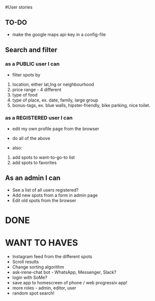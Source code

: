 #User stories

## TO-DO

- make the google maps api-key in a config-file

## Search and filter

### as a PUBLIC user I can 
- filter spots by
1. location, either lat,lng or neighbourhood
2. price range - 4 different
3. type of food
4. type of place, ex. date, family, large group
5. bonus-tags, ex. blue walls, hipster-friendly, bike parking, nice toilet.


### as a REGISTERED user I can
- edit my own profile page from the browser

- do all of the above
- also:
1. add spots to want-to-go-to list
2. add spots to favorites

## As an admin I can
- See a list of all users registered?
- Add new spots from a form in admin page
- Edit old spots from the browser


# DONE






# WANT TO HAVES

- Instagram feed from the different spots
- Scroll results
- Change sorting algorithm
- ask-irene-chat bot - WhatsApp, Messenger, Slack?
- login with SoMe?
- save app to homescreen of phone / web progressiv app!
- more roles - admin, editor, user
- random spot search!


